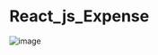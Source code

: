 # React_js_Expense

![image](https://user-images.githubusercontent.com/54525722/138300218-7d57e895-5f0d-4ecf-ad72-382a4381eb55.png)
